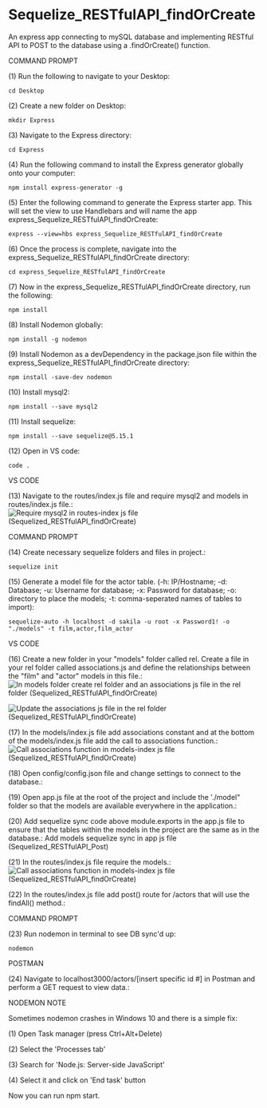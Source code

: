 # Sequelize_RESTfulAPI_findOrCreate
An express app connecting to mySQL database and implementing RESTful API to POST to the database using a .findOrCreate() function.

COMMAND PROMPT

(1) Run the following to navigate to your Desktop: 

    cd Desktop

(2) Create a new folder on Desktop: 

    mkdir Express

(3) Navigate to the Express directory: 

    cd Express

(4) Run the following command to install the Express generator globally onto your computer: 

    npm install express-generator -g

(5) Enter the following command to generate the Express starter app. This will set the view to use Handlebars and will name the app express_Sequelize_RESTfulAPI_findOrCreate: 

    express --view=hbs express_Sequelize_RESTfulAPI_findOrCreate

(6) Once the process is complete, navigate into the express_Sequelize_RESTfulAPI_findOrCreate directory: 

    cd express_Sequelize_RESTfulAPI_findOrCreate
    
(7) Now in the express_Sequelize_RESTfulAPI_findOrCreate directory, run the following: 

    npm install

(8) Install Nodemon globally: 

    npm install -g nodemon
    
(9) Install Nodemon as a devDependency in the package.json file within the express_Sequelize_RESTfulAPI_findOrCreate directory:

    npm install -save-dev nodemon
    
(10) Install mysql2:

    npm install --save mysql2

(11) Install sequelize: 

    npm install --save sequelize@5.15.1

(12) Open in VS code:

    code . 


VS CODE

(13) Navigate to the routes/index.js file and require mysql2 and models in routes/index.js file.: ![Require mysql2 in routes-index js file (Sequelized_RESTfulAPI_findOrCreate)](https://user-images.githubusercontent.com/35668707/71036299-6c06a680-20eb-11ea-8e74-09cbbf12bf04.JPG)

COMMAND PROMPT

(14) Create necessary sequelize folders and files in project.:

    sequelize init

(15)  Generate a model file for the actor table. (-h: IP/Hostname; -d: Database; -u: Username for database; -x: Password for database; -o: directory to place the models; -t: comma-seperated names of tables to import):  

    sequelize-auto -h localhost -d sakila -u root -x Password1! -o "./models" -t film,actor,film_actor
    
VS CODE

(16) Create a new folder in your "models" folder called rel. Create a file in your rel folder called associations.js and define the relationships between the "film" and "actor" models in this file.: ![In models folder create rel folder and an associations js file in the rel folder (Sequelized_RESTfulAPI_findOrCreate)](https://user-images.githubusercontent.com/35668707/71036366-8c366580-20eb-11ea-9fbd-fd183ac4a200.JPG)

![Update the associations js file in the rel folder (Sequelized_RESTfulAPI_findOrCreate)](https://user-images.githubusercontent.com/35668707/71036461-c273e500-20eb-11ea-98f7-9c019dcb317a.JPG)

(17) In the models/index.js file add associations constant and at the bottom of the models/index.js file add the call to associations function.: ![Call associations function in models-index js file (Sequelized_RESTfulAPI_findOrCreate)](https://user-images.githubusercontent.com/35668707/71036764-4c23b280-20ec-11ea-92b3-21ae9a3d0e6f.JPG)

(18) Open config/config.json file and change settings to connect to the database.: 

(19) Open app.js file at the root of the project and include the './model" folder so that the models are available everywhere in the application.: 

(20) Add sequelize sync code above module.exports in the app.js file to ensure that the tables within the models in the project are the same as in the database.: Add models sequelize sync in app js file (Sequelized_RESTfulAPI_Post)

(21) In the routes/index.js file require the models.: ![Call associations function in models-index js file (Sequelized_RESTfulAPI_findOrCreate)](https://user-images.githubusercontent.com/35668707/71036542-e9321b80-20eb-11ea-919a-070544c33cf9.JPG)

(22) In the routes/index.js file add post() route for /actors that will use the findAll() method.: 

COMMAND PROMPT

(23) Run nodemon in terminal to see DB sync'd up: 

    nodemon

POSTMAN

(24) Navigate to localhost3000/actors/[insert specific id #] in Postman and perform a GET request to view data.: 

NODEMON NOTE

Sometimes nodemon crashes in Windows 10 and there is a simple fix:

(1) Open Task manager (press Ctrl+Alt+Delete)

(2) Select the 'Processes tab'

(3) Search for 'Node.js: Server-side JavaScript'

(4) Select it and click on 'End task' button

Now you can run npm start.
